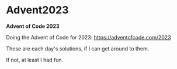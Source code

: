 # Advent2023

**Advent of Code 2023**

Doing the Advent of Code for 2023: https://adventofcode.com/2023

These are each day's solutions, if I can get around to them. 

If not, at least I had fun.